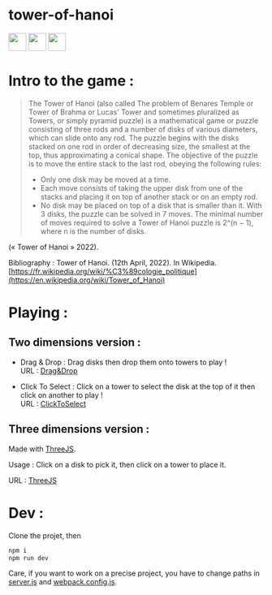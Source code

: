 # tower-of-hanoi

<img src="https://forthebadge.com/images/badges/made-with-typescript.svg" height="35"/>
<img src="https://forthebadge.com/images/badges/uses-js.svg" height="35"/>
<img src="https://forthebadge.com/images/badges/open-source.svg" height="35"/>

# Intro to the game :
> The Tower of Hanoi (also called The problem of Benares Temple or Tower of Brahma or Lucas' Tower and sometimes pluralized as Towers, or simply pyramid puzzle) is a mathematical game or puzzle consisting of three rods and a number of disks of various diameters, which can slide onto any rod. The puzzle begins with the disks stacked on one rod in order of decreasing size, the smallest at the top, thus approximating a conical shape. The objective of the puzzle is to move the entire stack to the last rod, obeying the following rules:
>- Only one disk may be moved at a time.
>- Each move consists of taking the upper disk from one of the stacks and placing it on top of another stack or on an empty rod.
>- No disk may be placed on top of a disk that is smaller than it.
>With 3 disks, the puzzle can be solved in 7 moves. The minimal number of moves required to solve a Tower of Hanoi puzzle is 2^(n − 1), where n is the number of disks.
> 

(« Tower of Hanoi » 2022).

Bibliography :  Tower of Hanoi. (12th April, 2022). In ​Wikipedia​. [https://fr.wikipedia.org/wiki/%C3%89cologie_politique](https://en.wikipedia.org/wiki/Tower_of_Hanoi)

# Playing : 

## Two dimensions version :

- Drag & Drop :
Drag disks then drop them onto towers to play ! </br>
URL : [Drag&Drop](https://icepick4.github.io/tower-of-hanoi/2d/drag-and-drop/public/)

- Click To Select :
Click on a tower to select the disk at the top of it then click on another to play ! </br>
URL : [ClickToSelect](https://icepick4.github.io/tower-of-hanoi/2d/click-to-select/public/)

## Three dimensions version :

Made with [ThreeJS](https://threejs.org/).

Usage : Click on a disk to pick it, then click on a tower to place it.

URL : [ThreeJS](https://icepick4.github.io/tower-of-hanoi/threejs/public/)

# Dev :

Clone the projet, then

```bash
npm i
npm run dev
```

Care, if you want to work on a precise project, you have to change paths in [server.js](https://github.com/icepick4/tower-of-hanoi/blob/main/server.js)
and [webpack.config.js](https://github.com/icepick4/tower-of-hanoi/blob/main/webpack.config.js).


